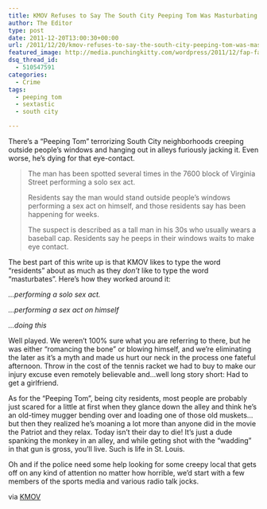 ```yaml
---
title: KMOV Refuses to Say The South City Peeping Tom Was Masturbating
author: The Editor
type: post
date: 2011-12-20T13:00:30+00:00
url: /2011/12/20/kmov-refuses-to-say-the-south-city-peeping-tom-was-masturbating/
featured_image: http://media.punchingkitty.com/wordpress/2011/12/fap-fap-fap.jpeg
dsq_thread_id:
  - 510547591
categories:
  - Crime
tags:
  - peeping tom
  - sextastic
  - south city

---
```

There&#8217;s a &#8220;Peeping Tom&#8221; terrorizing South City neighborhoods creeping outside people&#8217;s windows and hanging out in alleys furiously jacking it. Even worse, he&#8217;s dying for that eye-contact.

> The man has been spotted several times in the 7600 block of Virginia Street performing a solo sex act.
> 
> Residents say the man would stand outside people’s windows performing a sex act on himself, and those residents say has been happening for weeks.
> 
> The suspect is described as a tall man in his 30s who usually wears a baseball cap. Residents say he peeps in their windows waits to make eye contact.

The best part of this write up is that KMOV likes to type the word &#8220;residents&#8221; about as much as they _don&#8217;t_ like to type the word &#8220;masturbates&#8221;. Here&#8217;s how they worked around it:

_&#8230;performing a solo sex act._

_&#8230;performing a sex act on himself_

_&#8230;doing this_

Well played. We weren&#8217;t 100% sure what you are referring to there, but he was either &#8220;romancing the bone&#8221; or blowing himself, and we&#8217;re eliminating the later as it&#8217;s a myth and made us hurt our neck in the process one fateful afternoon. Throw in the cost of the tennis racket we had to buy to make our injury excuse even remotely believable and&#8230;well long story short: Had to get a girlfriend.

As for the &#8220;Peeping Tom&#8221;, being city residents, most people are probably just scared for a little at first when they glance down the alley and think he&#8217;s an old-timey mugger bending over and loading one of those old muskets&#8230;but then they realized he&#8217;s moaning a lot more than anyone did in the movie the Patriot and they relax. Today isn&#8217;t their day to die! It&#8217;s just a dude spanking the monkey in an alley, and while geting shot with the &#8220;wadding&#8221; in that gun is gross, you&#8217;ll live. Such is life in St. Louis.

Oh and if the police need some help looking for some creepy local that gets off on any kind of attention no matter how horrible, we&#8217;d start with a few members of the sports media and various radio talk jocks.

via <a href="http://www.kmov.com/news/local/Peeping-Tom-on-the-prowl-in-south-St-Louis-135885193.html" target="_blank">KMOV</a>
